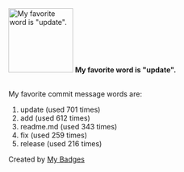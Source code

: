 <img src="https://github.com/my-badges/my-badges/blob/master/src/all-badges/favorite-word/favorite-word.png?raw=true" alt="My favorite word is &quot;update&quot;." title="My favorite word is &quot;update&quot;." width="128">
<strong>My favorite word is &quot;update&quot;.</strong>
<br><br>

My favorite commit message words are:

1. update (used 701 times)
2. add (used 612 times)
3. readme.md (used 343 times)
4. fix (used 259 times)
5. release (used 216 times)


Created by <a href="https://github.com/my-badges/my-badges">My Badges</a>